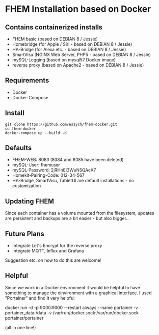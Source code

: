 # FHEM Installation based on Docker

## Contains containerized installs

- FHEM basic (based on DEBIAN 8 / Jessie)
- Homebridge (for Apple / Siri - based on DEBIAN 8 / Jessie)
- HA-Bridge (for Alexa etc. - based on DEBIAN 8 / Jessie)
- SmartVisu (NGINX Web Server, PHP5 - based on DEBIAN 8 / Jessie)
- mySQL-Logging (based on mysql57 Docker image)
- reverse proxy (based on Apache2 - based on DEBIAN 8 / Jessie)

## Requirements

- Docker
- Docker-Compose

## Install

```
git clone https://github.com/eszych/fhem-docker.git
cd fhem-docker
docker-compose up --build -d
```

## Defaults

- FHEM-WEB: 8083 (8084 and 8085 have been deleted)
- mySQL-User: fhemuser
- mySQL-Password: 2jRHnEi3WuNSQAcX7
- Homekit-Pairing-Code: 012-34-567
- HA-Bridge, SmartVisu, TabletUI are default installations - no customization

## Updating FHEM

Since each container has a volume mounted from the filesystem, updates are persistent
and backups are a bit easier - but also bigger...

## Future Plans

- Integrate Let's Encrypt for the reverse proxy 
- Integrate MQTT, Influx and Grafana

Suggestion etc. on how to do this are welcome!

## Helpful

Since we work in a Docker environment it would be helpful to have something to manage
the einvironment with a graphical interface. I used "Portainer" and find it very helpful:

docker run -d -p 9000:9000 --restart always --name portainer -v portainer_data:/data -v /var/run/docker.sock:/var/run/docker.sock portainer/portainer 

(all in one line!)

